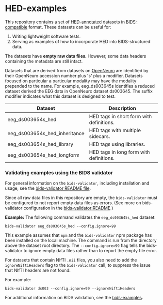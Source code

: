 
# HED-examples

This repository contains a set of
[HED-annotated](https://hed-specification.readthedocs.io/en/latest/index.html)
datasets in [BIDS-compatible](https://bids.neuroimaging.io/) format.
These datasets can be useful for:

1. Writing lightweight software tests.
1. Serving as examples of how to incorporate HED into BIDS-structured data.

The datasets have **empty raw data files**. 
However, some data headers containing the metadata are still intact.

Datasets that are derived from datasets on [OpenNeuro](https://openneuro.org)
are identified by their OpenNeuro accession number plus 's' plus a modifier.
Datasets focused on particular a particular modality may have the modality
prepended to the name.
For example, eeg_ds003645s identifies a reduced dataset derived the EEG data
in OpenNeuro dataset ds003645.
The suffix modifier indicates what this dataset is designed to test.

| Dataset | Description |
| ----------------- | ------------|
| eeg_ds003654s_hed | HED tags in short form with definitions. |
| eeg_ds003654s_hed_inheritance | HED tags with multiple sidecars. |
| eeg_ds003654s_hed_library | HED tags using libraries.  |
| eeg_ds003654s_hed_longform | HED tags in long form with definitions. |


### Validating examples using the BIDS validator

For general information on the `bids-validator`, including installation and usage,
see the [bids-validator README file](https://github.com/bids-standard/bids-validator#quickstart).

Since all raw data files in this repository are empty,
the `bids-validator` must be configured to not report empty data files as errors.
(See more on bids-validator configuration in the
[bids-validator README](https://github.com/bids-standard/bids-validator#configuration).)

**Example:** The following command validates the  `eeg_ds003645s_hed` dataset:

```code
bids-validator eeg_ds003645s_hed --config.ignore=99
```

This example assumes that `npm` and the `bids-validator` npm package
has been installed on the local machine. 
The command is run from the directory above the dataset root directory.
The `--config.ignore=99` flag tells the bids-validator to ignore empty data files 
rather than to report the empty file error.

For datasets that contain NIfTI `.nii` files, you also need to add the `ignoreNiftiHeaders` flag
to the `bids-validator` call, to suppress the issue that NIfTI headers are not found.

For example:

`bids-validator ds003 --config.ignore=99 --ignoreNiftiHeaders`

For additional information on BIDS validation,
see the [bids-examples](https://github.com/bids-standard/bids-examples#readme).
